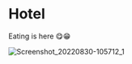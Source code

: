 # Hotel
Eating is here 😋😁


![Screenshot_20220830-105712_1](https://user-images.githubusercontent.com/100519097/187383197-ee949a0b-7e0f-4a77-bc50-dd6253debfeb.png)
